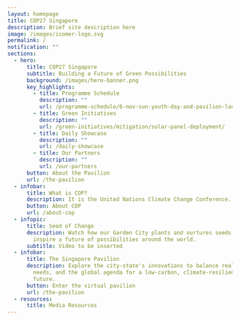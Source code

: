 ```yaml
---
layout: homepage
title: COP27 Singapore
description: Brief site description here
image: /images/isomer-logo.svg
permalink: /
notification: ""
sections:
  - hero:
      title: COP27 Singapore
      subtitle: Building a Future of Green Possibilities
      background: /images/hero-banner.png
      key_highlights:
        - title: Programme Schedule
          description: ""
          url: /programme-schedule/6-nov-sun-youth-day-and-pavilion-launch-event/
        - title: Green Initiatives
          description: ""
          url: /green-initiatives/mitigation/solar-panel-deployment/
        - title: Daily Showcase
          description: ""
          url: /daily-showcase
        - title: Our Partners
          description: ""
          url: /our-partners
      button: About the Pavilion
      url: /the-pavilion
  - infobar:
      title: What is COP?
      description: It is the United Nations Climate Change Conference.
      button: About COP
      url: /about-cop
  - infopic:
      title: Seed of Change
      description: Watch how our Garden City plants and nurtures seeds of change to
        inspire a future of possibilities around the world.
      subtitle: Video to be inserted
  - infobar:
      title: The Singapore Pavilion
      description: Explore the city-state's innovations to balance realities, local
        needs, and the global agenda for a low-carbon, climate-resilient
        future.​
      button: Enter the virtual pavilion
      url: /the-pavilion
  - resources:
      title: Media Resources
---
```

